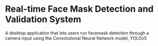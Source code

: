 # Real-time Face Mask Detection and Validation System
 A desktop application that lets users run facemask detection through a camera input using the Convolutional Neural Network model, YOLOv5
